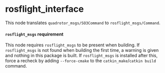 # rosflight_interface

This node translates `quadrotor_msgs/SO3Command` to `rosflight_msgs/Command`.

#### `rosflight_msgs` requirement

This node requires `rosflight_msgs` to be present when building. If `rosflight_msgs` is not found when building the first time, a warning is given and nothing in this package is built. If `rosflight_msgs` is installed after this, force a recheck by adding `--force-cmake` to the `catkin_make`/`catkin build` command.
